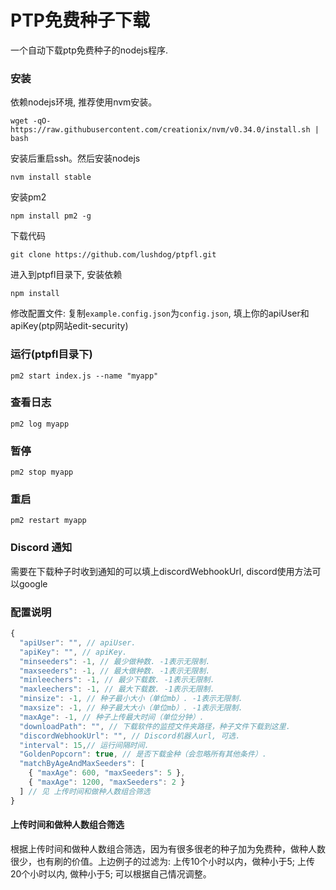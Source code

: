 # PTP免费种子下载

一个自动下载ptp免费种子的nodejs程序.

### 安装

依赖nodejs环境, 推荐使用nvm安装。

`wget -qO- https://raw.githubusercontent.com/creationix/nvm/v0.34.0/install.sh | bash`

安装后重启ssh。然后安装nodejs

`nvm install stable`

安装pm2

`npm install pm2 -g`

下载代码

`git clone https://github.com/lushdog/ptpfl.git`

进入到ptpfl目录下, 安装依赖

`npm install`

修改配置文件: 复制`example.config.json`为`config.json`, 填上你的apiUser和apiKey(ptp网站edit-security)

### 运行(ptpfl目录下)

`pm2 start index.js --name "myapp"`

### 查看日志

`pm2 log myapp`

### 暂停

`pm2 stop myapp`

### 重启

`pm2 restart myapp`

### Discord 通知

需要在下载种子时收到通知的可以填上discordWebhookUrl, discord使用方法可以google

### 配置说明

```javascript
{
  "apiUser": "", // apiUser.
  "apiKey": "", // apiKey.
  "minseeders": -1, // 最少做种数. -1表示无限制.
  "maxseeders": -1, // 最大做种数. -1表示无限制.
  "minleechers": -1, // 最少下载数. -1表示无限制.
  "maxleechers": -1, // 最大下载数. -1表示无限制.
  "minsize": -1, // 种子最小大小（单位mb）. -1表示无限制.
  "maxsize": -1, // 种子最大大小（单位mb）. -1表示无限制.
  "maxAge": -1, // 种子上传最大时间（单位分钟）.
  "downloadPath": "", // 下载软件的监控文件夹路径，种子文件下载到这里.
  "discordWebhookUrl": "", // Discord机器人url, 可选.
  "interval": 15,// 运行间隔时间.
  "GoldenPopcorn": true, // 是否下载金种（会忽略所有其他条件）.
  "matchByAgeAndMaxSeeders": [
    { "maxAge": 600, "maxSeeders": 5 },
    { "maxAge": 1200, "maxSeeders": 2 }
  ] // 见 上传时间和做种人数组合筛选
}
```

#### 上传时间和做种人数组合筛选

根据上传时间和做种人数组合筛选，因为有很多很老的种子加为免费种，做种人数很少，也有刷的价值。上边例子的过滤为: 上传10个小时以内，做种小于5; 上传20个小时以内, 做种小于5; 可以根据自己情况调整。

